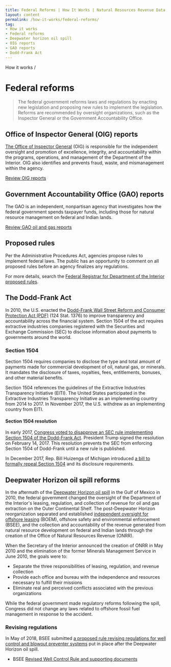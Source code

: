 ```yaml
---
title: Federal Reforms | How It Works | Natural Resources Revenue Data
layout: content
permalink: /how-it-works/federal-reforms/
tag:
- How it works
- Federal reforms
- Deepwater horizon oil spill
- OIG reports
- GAO reports
- Dodd-Frank Act
---
```


<custom-link to="/how-it-works/" className="breadcrumb link-charlie">How it works</custom-link> /
# Federal reforms

> The federal government reforms laws and regulations by enacting new legislation and proposing new rules to implement the legislation. Reforms are recommended by oversight organizations, such as the Inspector General or the Government Accountability Office.

<h2 id="oig-reports">Office of Inspector General (OIG) reports</h2>

[The Office of Inspector General](https://www.doioig.gov/) (OIG) is responsible for the independent oversight and promotion of excellence, integrity, and accountability within the programs, operations, and management of the Department of the Interior. OIG also identifies and prevents fraud, waste, and mismanagement within the agency.

[Review OIG reports](https://www.doioig.gov/reports)

<h2 id="gao-reports">Government Accountability Office (GAO) reports</h2>

The GAO is an independent, nonpartisan agency that investigates how the federal government spends taxpayer funds, including those for natural resource management on federal and Indian lands.

[Review GAO oil and gas reports](http://www.gao.gov/key_issues/oil_and_natural_gas/issue_summary)

## Proposed rules

Per the Administrative Procedures Act, agencies propose rules to implement federal laws. The public has an opportunity to comment on all proposed rules before an agency finalizes any regulations.

For more details, search the [Federal Registrar for Department of the Interior proposed rules](https://www.federalregister.gov/documents/search?conditions%5Bagencies%5D%5B%5D=interior-department&conditions%5Btype%5D%5B%5D=PRORULE).

<h2 id="dodd-frank">The Dodd-Frank Act</h2>

In 2010, the U.S. enacted the [Dodd-Frank Wall Street Reform and Consumer Protection Act (PDF)](http://www.gpo.gov/fdsys/pkg/PLAW-111publ203/pdf/PLAW-111publ203.pdf) (124 Stat. 1376) to improve transparency and accountability across the financial system. Section 1504 of the act requires extractive industries companies registered with the Securities and Exchange Commission (SEC) to disclose information about payments to governments around the world.

### Section 1504

Section 1504 requires companies to disclose the type and total amount of payments made for commercial development of oil, natural gas, or minerals. It mandates the disclosure of taxes, royalties, fees, entitlements, bonuses, and other material benefits. 

Section 1504 references the guidelines of the Extractive Industries Transparency Initiative (EITI). The United States participated in the Extractive Industries Transparency Initiative as an implementing country from 2014 to 2017. In November 2017, the U.S. withdrew as an implementing country from EITI.

#### Section 1504 resolution

In early 2017, [Congress voted to disapprove an SEC rule implementing Section 1504 of the Dodd-Frank Act](https://www.congress.gov/bill/115th-congress/house-joint-resolution/41/). President Trump signed the resolution on February 14, 2017. This resolution prevents the SEC from enforcing Section 1504 of Dodd-Frank until a new rule is published.

In December 2017, Rep. Bill Huizenga of Michigan introduced [a bill to formally repeal Section 1504](https://www.congress.gov/bill/115th-congress/house-bill/4519/) and its disclosure requirements.

<h2 id="deepwater-horizon-oil-spill">Deepwater Horizon oil spill reforms</h2>

In the aftermath of the [Deepwater Horizon oil spill](http://www.gpo.gov/fdsys/pkg/GPO-OILCOMMISSION/pdf/GPO-OILCOMMISSION.pdf) in the Gulf of Mexico in 2010, the federal government changed the oversight of the Department of the Interior's leasing, regulation, and collection of revenue for oil and gas extraction on the Outer Continental Shelf. The post-Deepwater Horizon reorganization separated and established [independent oversight for offshore leasing](http://www.boem.gov/Reforms-since-the-Deepwater-Horizon-Tragedy/) (<glossary-term>BOEM</glossary-term>), offshore safety and environmental enforcement (<glossary-term>BSEE</glossary-term>), and the collection and accountability of the revenue generated from natural resource development on federal and Indian lands through the creation of the Office of Natural Resources Revenue (ONRR).

When the Secretary of the Interior announced the creation of ONRR in May 2010 and the elimination of the former Minerals Management Service in June 2010, the goals were to:

- Separate the three responsibilities of leasing, regulation, and revenue collection
- Provide each office and bureau with the independence and resources necessary to fulfill their missions
- Eliminate real and perceived conflicts associated with the previous organizations

While the federal government made regulatory reforms following the spill, Congress did not change any laws related to offshore fossil fuel management in response to the accident.

### Revising regulations

In May of 2018, BSEE submitted [a proposed rule revising regulations for well control and blowout preventer systems](https://www.federalregister.gov/documents/2018/07/05/2018-14483/oil-and-gas-and-sulfur-operations-in-the-outer-continental-shelf-blowout-preventer-systems-and-well) put in place after the Deepwater Horizon oil spill.

- BSEE [Revised Well Control Rule and supporting documents](https://www.bsee.gov/guidance-and-regulations/regulations/revised-well-control-rule-summary-page)

